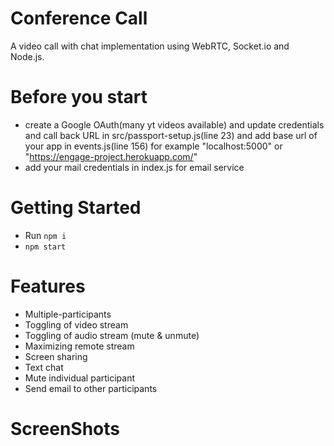 # Conference Call
A video call with chat implementation using WebRTC, Socket.io and Node.js.

# Before you start
- create a Google OAuth(many yt videos available) and update credentials and call back URL in src/passport-setup.js(line 23) and add base url of your app in events.js(line 156) for example "localhost:5000" or "https://engage-project.herokuapp.com/"
- add your mail credentials in index.js for email service

# Getting Started
-  Run `npm i`
- `npm start`


# Features
- Multiple-participants
- Toggling of video stream
- Toggling of audio stream (mute & unmute)
- Maximizing remote stream
- Screen sharing
- Text chat
- Mute individual participant
- Send email to other participants

# ScreenShots





 



